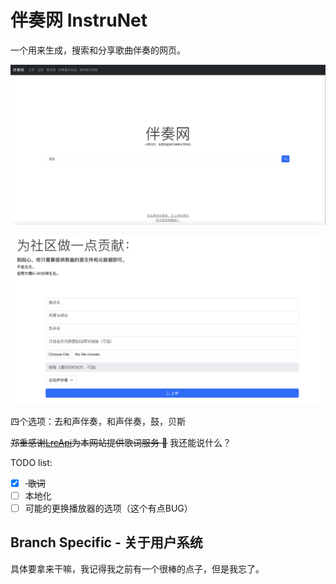 # 伴奏网 InstruNet

一个用来生成，搜索和分享歌曲伴奏的网页。

![网页大概](Showcase%201.png)

![上传](Showcase%202.png)

四个选项：去和声伴奏，和声伴奏，鼓，贝斯

~~郑重感谢[LrcApi](https://github.com/HisAtri/LrcApi)为本网站提供歌词服务 🫡~~ 我还能说什么？

TODO list: 

- [x] <span style="text-decoration: line-through;"> 歌词</span> 
- [ ] 本地化
- [ ] 可能的更换播放器的选项（这个有点BUG）

## Branch Specific - 关于用户系统
具体要拿来干嘛，我记得我之前有一个很棒的点子，但是我忘了。